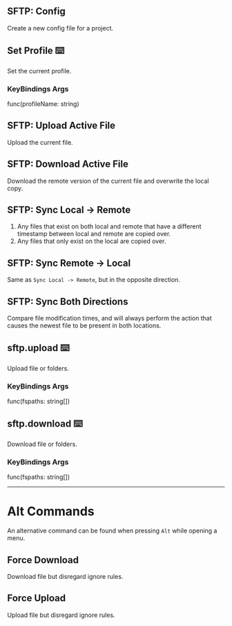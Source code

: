 ## SFTP: Config
Create a new config file for a project.

## Set Profile ⌨️
Set the current profile.
           
### KeyBindings Args
func(profileName: string)

## SFTP: Upload Active File
Upload the current file.

## SFTP: Download Active File
Download the remote version of the current file and overwrite the local copy.

## SFTP: Sync Local -> Remote
1. Any files that exist on both local and remote that have a different timestamp between local and remote are copied over.
2. Any files that only exist on the local are copied over.

## SFTP: Sync Remote -> Local
Same as `Sync Local -> Remote`, but in the opposite direction.

## SFTP: Sync Both Directions
Compare file modification times, and will always perform the action that causes the newest file to be present in both locations.

## sftp.upload ⌨️
Upload file or folders.

### KeyBindings Args
func(fspaths: string[])

## sftp.download ⌨️
Download file or folders.

### KeyBindings Args
func(fspaths: string[])

***

# Alt Commands
An alternative command can be found when pressing `Alt` while opening a menu.

## Force Download
Download file but disregard ignore rules.

## Force Upload
Upload file but disregard ignore rules.